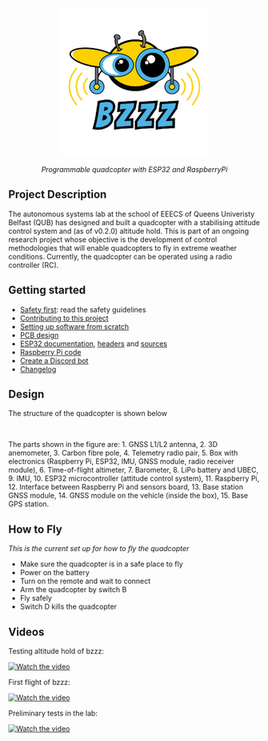 <p align="center">
<img width="300" alt="bzzz-logo" src="design/logos/BZZZ.svg">
</p>

<p align="center">
<em>Programmable quadcopter with ESP32 and RaspberryPi</em>
</p>


## Project Description

The autonomous systems lab at the school of EEECS of Queens Univeristy Belfast (QUB) has designed and built a quadcopter with a stabilising attitude control system and (as of v0.2.0) altitude hold. This is part of an ongoing research project whose objective is the development of control methodologies that will enable quadcopters to fly in extreme weather conditions. Currently, the quadcopter can be operated using a radio controller (RC).


## Getting started

- [Safety first](docs/SAFETY.md): read the safety guidelines
- [Contributing to this project](CONTRIBUTING.md)
- [Setting up software from scratch](docs/SETUP.md)
- [PCB design](design/README.md)
- [ESP32 documentation](include/README.md), [headers](./include) and [sources](./src)
- [Raspberry Pi code](raspberry/README.md)
- [Create a Discord bot](raspberry/DiscordBot/README.md)
- [Changelog](CHANGELOG.md)


## Design

The structure of the quadcopter is shown below


<img width="400" scr="docs/images/bzzz-parts.png">

The parts shown in the figure are: 1. GNSS L1/L2 antenna, 2. 3D anemometer, 3. Carbon fibre pole, 4. Telemetry radio pair, 5. Box with electronics (Raspberry Pi, ESP32, IMU, GNSS module, radio receiver module), 6. Time-of-flight altimeter, 7. Barometer, 8. LiPo battery and UBEC, 9. IMU, 10. ESP32 microcontroller (attitude control system), 11. Raspberry Pi, 12. Interface between Raspberry Pi and sensors board, 13. Base station GNSS module, 14. GNSS module on the vehicle (inside the box), 15. Base GPS station.


## How to Fly 
*This is the current set up for how to fly the quadcopter*

- Make sure the quadcopter is in a safe place to fly
- Power on the battery
- Turn on the remote and wait to connect
- Arm the quadcopter by switch B
- Fly safely
- Switch D kills the quadcopter


## Videos 

<p>Testing altitude hold of bzzz:</p>

[![Watch the video](https://img.youtube.com/vi/AMWUkB0SQi4/hqdefault.jpg)](https://youtu.be/AMWUkB0SQi4)

<p>First flight of bzzz:</p>

[![Watch the video](https://img.youtube.com/vi/eGNW_-LX130/hqdefault.jpg)](https://youtu.be/eGNW_-LX130)

<p>Preliminary tests in the lab:</p>

[![Watch the video](https://img.youtube.com/vi/7mFDusj9uvs/hqdefault.jpg)](https://youtu.be/7mFDusj9uvs)
